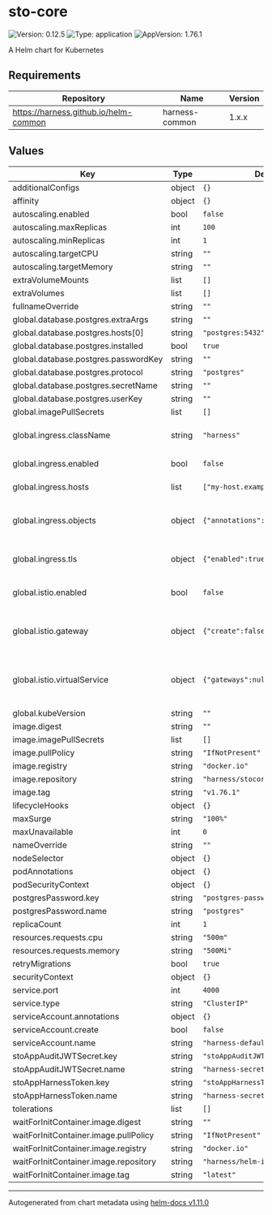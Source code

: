 # sto-core

![Version: 0.12.5](https://img.shields.io/badge/Version-0.12.5-informational?style=flat-square) ![Type: application](https://img.shields.io/badge/Type-application-informational?style=flat-square) ![AppVersion: 1.76.1](https://img.shields.io/badge/AppVersion-1.76.1-informational?style=flat-square)

A Helm chart for Kubernetes

## Requirements

| Repository | Name | Version |
|------------|------|---------|
| https://harness.github.io/helm-common | harness-common | 1.x.x |

## Values

| Key | Type | Default                            | Description |
|-----|------|------------------------------------|-------------|
| additionalConfigs | object | `{}`                               |  |
| affinity | object | `{}`                               |  |
| autoscaling.enabled | bool | `false`                            |  |
| autoscaling.maxReplicas | int | `100`                              |  |
| autoscaling.minReplicas | int | `1`                                |  |
| autoscaling.targetCPU | string | `""`                               |  |
| autoscaling.targetMemory | string | `""`                               |  |
| extraVolumeMounts | list | `[]`                               |  |
| extraVolumes | list | `[]`                               |  |
| fullnameOverride | string | `""`                               |  |
| global.database.postgres.extraArgs | string | `""`                               |  |
| global.database.postgres.hosts[0] | string | `"postgres:5432"`                  |  |
| global.database.postgres.installed | bool | `true`                             |  |
| global.database.postgres.passwordKey | string | `""`                               |  |
| global.database.postgres.protocol | string | `"postgres"`                       |  |
| global.database.postgres.secretName | string | `""`                               |  |
| global.database.postgres.userKey | string | `""`                               |  |
| global.imagePullSecrets | list | `[]`                               |  |
| global.ingress.className | string | `"harness"`                        | set ingress object classname |
| global.ingress.enabled | bool | `false`                            | create ingress objects |
| global.ingress.hosts | list | `["my-host.example.org"]`          | set host of ingressObjects |
| global.ingress.objects | object | `{"annotations":{}}`               | add annotations to ingress objects |
| global.ingress.tls | object | `{"enabled":true,"secretName":""}` | set tls for ingress objects |
| global.istio.enabled | bool | `false`                            | create virtualServices objects |
| global.istio.gateway | object | `{"create":false}`                 | create gateway and use in virtualservice |
| global.istio.virtualService | object | `{"gateways":null,"hosts":null}`   | if gateway not created, use specified gateway and host |
| global.kubeVersion | string | `""`                               |  |
| image.digest | string | `""`                               |  |
| image.imagePullSecrets | list | `[]`                               |  |
| image.pullPolicy | string | `"IfNotPresent"`                   |  |
| image.registry | string | `"docker.io"`                      |  |
| image.repository | string | `"harness/stocore-signed"`         |  |
| image.tag | string | `"v1.76.1"`                        |  |
| lifecycleHooks | object | `{}`                               |  |
| maxSurge | string | `"100%"`                           |  |
| maxUnavailable | int | `0`                                |  |
| nameOverride | string | `""`                               |  |
| nodeSelector | object | `{}`                               |  |
| podAnnotations | object | `{}`                               |  |
| podSecurityContext | object | `{}`                               |  |
| postgresPassword.key | string | `"postgres-password"`              |  |
| postgresPassword.name | string | `"postgres"`                       |  |
| replicaCount | int | `1`                                |  |
| resources.requests.cpu | string | `"500m"`                           |  |
| resources.requests.memory | string | `"500Mi"`                          |  |
| retryMigrations | bool | `true`                             |  |
| securityContext | object | `{}`                               |  |
| service.port | int | `4000`                             |  |
| service.type | string | `"ClusterIP"`                      |  |
| serviceAccount.annotations | object | `{}`                               |  |
| serviceAccount.create | bool | `false`                            |  |
| serviceAccount.name | string | `"harness-default"`                |  |
| stoAppAuditJWTSecret.key | string | `"stoAppAuditJWTSecret"`           |  |
| stoAppAuditJWTSecret.name | string | `"harness-secrets"`                |  |
| stoAppHarnessToken.key | string | `"stoAppHarnessToken"`             |  |
| stoAppHarnessToken.name | string | `"harness-secrets"`                |  |
| tolerations | list | `[]`                               |  |
| waitForInitContainer.image.digest | string | `""`                               |  |
| waitForInitContainer.image.pullPolicy | string | `"IfNotPresent"`                   |  |
| waitForInitContainer.image.registry | string | `"docker.io"`                      |  |
| waitForInitContainer.image.repository | string | `"harness/helm-init-container"`    |  |
| waitForInitContainer.image.tag | string | `"latest"`                         |  |

----------------------------------------------
Autogenerated from chart metadata using [helm-docs v1.11.0](https://github.com/norwoodj/helm-docs/releases/v1.11.0)
